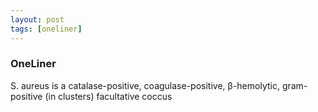 ```yaml
---
layout: post
tags: [oneliner]
---
```



### OneLiner

S. aureus is a catalase-positive, coagulase-positive, β-hemolytic, gram-positive (in clusters) facultative coccus

